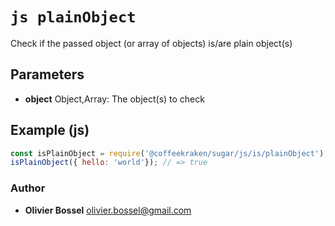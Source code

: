 


<!-- @namespace    sugar.js.is -->
<!-- @name    plainObject -->

# ```js plainObject ```


Check if the passed object (or array of objects) is/are plain object(s)

## Parameters

- **object**  Object,Array: The object(s) to check



## Example (js)

```js
const isPlainObject = require('@coffeekraken/sugar/js/is/plainObject');
isPlainObject({ hello: 'world'}); // => true
```


### Author
- **Olivier Bossel** <a href="mailto:olivier.bossel@gmail.com">olivier.bossel@gmail.com</a> 



